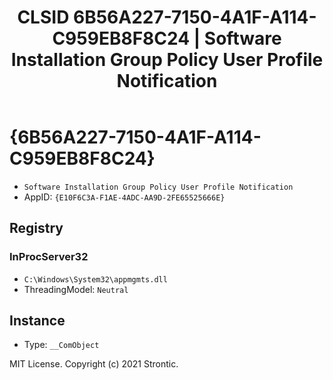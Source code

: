 ﻿---
title: "CLSID 6B56A227-7150-4A1F-A114-C959EB8F8C24 | Software Installation Group Policy User Profile Notification"
excerpt: What is COM-Object CLSID 6B56A227-7150-4A1F-A114-C959EB8F8C24?
---

# {6B56A227-7150-4A1F-A114-C959EB8F8C24}

* `Software Installation Group Policy User Profile Notification`
* AppID: `{E10F6C3A-F1AE-4ADC-AA9D-2FE65525666E}`

## Registry


### InProcServer32

* `C:\Windows\System32\appmgmts.dll`
* ThreadingModel: `Neutral`

## Instance

* Type: `__ComObject`

MIT License. Copyright (c) 2021 Strontic.


